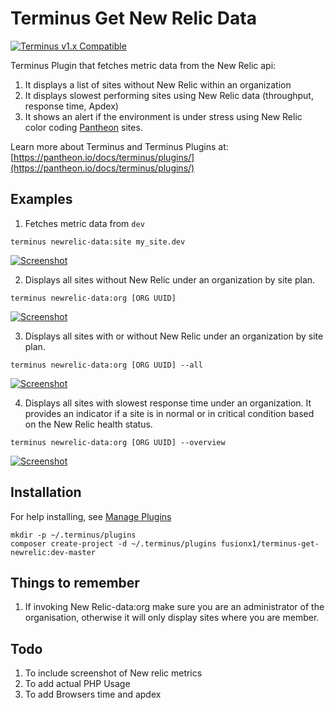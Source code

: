 # Terminus Get New Relic Data

[![Terminus v1.x Compatible](https://img.shields.io/badge/terminus-v1.x-green.svg)](https://github.com/pantheon-systems/terminus)

Terminus Plugin that fetches metric data from the New Relic api:
1. It displays a list of sites without New Relic within an organization
2. It displays slowest performing sites using New Relic data (throughput, response time, Apdex)
3. It shows an alert if the environment is under stress using New Relic color coding
 [Pantheon](https://www.pantheon.io) sites.

Learn more about Terminus and Terminus Plugins at:
[https://pantheon.io/docs/terminus/plugins/](https://pantheon.io/docs/terminus/plugins/)



## Examples

1. Fetches metric data from `dev`
```
terminus newrelic-data:site my_site.dev
```
[![Screenshot](http://dev-wpmanila.pantheonsite.io/wp-content/uploads/nr-site1.png)](https://github.com/pantheon-systems/terminus)

2. Displays all sites without New Relic under an organization by site plan.
```
terminus newrelic-data:org [ORG UUID]
```
[![Screenshot](http://dev-wpmanila.pantheonsite.io/wp-content/uploads/nr-org3.png)](https://github.com/pantheon-systems/terminus)

3. Displays all sites with or without New Relic under an organization by site plan.
```
terminus newrelic-data:org [ORG UUID] --all
```
[![Screenshot](http://dev-wpmanila.pantheonsite.io/wp-content/uploads/nr-org1.png)](https://github.com/pantheon-systems/terminus)

4. Displays all sites with slowest response time  under an organization. It provides an indicator if a site is in normal or in critical condition based on the New Relic health status.
```
terminus newrelic-data:org [ORG UUID] --overview
```
[![Screenshot](http://dev-wpmanila.pantheonsite.io/wp-content/uploads/nr-org2.png)](https://github.com/pantheon-systems/terminus)

## Installation
For help installing, see [Manage Plugins](https://pantheon.io/docs/terminus/plugins/)
```
mkdir -p ~/.terminus/plugins
composer create-project -d ~/.terminus/plugins fusionx1/terminus-get-newrelic:dev-master
```
## Things to remember
1. If invoking New Relic-data:org make sure you are an administrator of the organisation, otherwise it will only display sites where you are member. 

## Todo
1. To include screenshot of New relic metrics 
2. To add actual PHP Usage
3. To add Browsers time and apdex

